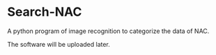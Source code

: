 # Search-NAC
A python program of image recognition to categorize the data of NAC.

The software will be uploaded later.

